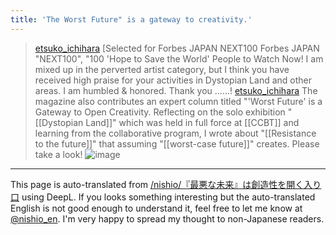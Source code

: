 ```yaml
---
title: 'The Worst Future" is a gateway to creativity.'
---
```


> [etsuko_ichihara](https://x.com/etsuko_ichihara/status/1917848693568594131) [Selected for Forbes JAPAN NEXT100
>  Forbes JAPAN "NEXT100",
>  "100 'Hope to Save the World' People to Watch Now!
>  I am mixed up in the perverted artist category, but I think you have received high praise for your activities in Dystopian Land and other areas.
>  I am humbled & honored. Thank you ......!
> [etsuko_ichihara](https://x.com/etsuko_ichihara/status/1917849666923946141) The magazine also contributes an expert column titled "'Worst Future' is a Gateway to Open Creativity.
>  Reflecting on the solo exhibition "[[Dystopian Land]]" which was held in full force at [[CCBT]] and learning from the collaborative program,
>  I wrote about "[[Resistance to the future]]" that assuming "[[worst-case future]]" creates.
>  Please take a look!
>  ![image](https://pbs.twimg.com/media/Gp2R3vVaYAEaYUf?format=jpg&name=900x900#.png)

---
This page is auto-translated from [/nishio/『最悪な未来』は創造性を開く入り口](https://scrapbox.io/nishio/『最悪な未来』は創造性を開く入り口) using DeepL. If you looks something interesting but the auto-translated English is not good enough to understand it, feel free to let me know at [@nishio_en](https://twitter.com/nishio_en). I'm very happy to spread my thought to non-Japanese readers.